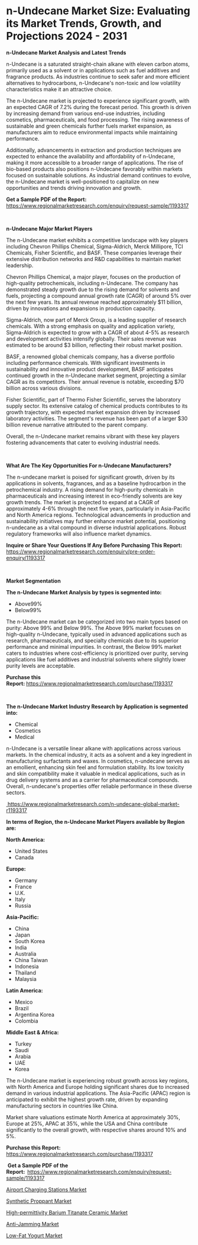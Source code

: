 <p><h1>n-Undecane Market Size: Evaluating its Market Trends, Growth, and Projections 2024 - 2031</h1></p><p><strong>n-Undecane Market Analysis and Latest Trends</strong></p>
<p><p>n-Undecane is a saturated straight-chain alkane with eleven carbon atoms, primarily used as a solvent or in applications such as fuel additives and fragrance products. As industries continue to seek safer and more efficient alternatives to hydrocarbons, n-Undecane's non-toxic and low volatility characteristics make it an attractive choice.</p><p>The n-Undecane market is projected to experience significant growth, with an expected CAGR of 7.2% during the forecast period. This growth is driven by increasing demand from various end-use industries, including cosmetics, pharmaceuticals, and food processing. The rising awareness of sustainable and green chemicals further fuels market expansion, as manufacturers aim to reduce environmental impacts while maintaining performance.</p><p>Additionally, advancements in extraction and production techniques are expected to enhance the availability and affordability of n-Undecane, making it more accessible to a broader range of applications. The rise of bio-based products also positions n-Undecane favorably within markets focused on sustainable solutions. As industrial demand continues to evolve, the n-Undecane market is well-positioned to capitalize on new opportunities and trends driving innovation and growth.</p></p>
<p><strong>Get a Sample PDF of the Report:&nbsp;</strong> <a href="https://www.regionalmarketresearch.com/enquiry/request-sample/1193317">https://www.regionalmarketresearch.com/enquiry/request-sample/1193317</a></p>
<p>&nbsp;</p>
<p><strong>n-Undecane Major Market Players</strong></p>
<p><p>The n-Undecane market exhibits a competitive landscape with key players including Chevron Phillips Chemical, Sigma-Aldrich, Merck Millipore, TCI Chemicals, Fisher Scientific, and BASF. These companies leverage their extensive distribution networks and R&D capabilities to maintain market leadership.</p><p>Chevron Phillips Chemical, a major player, focuses on the production of high-quality petrochemicals, including n-Undecane. The company has demonstrated steady growth due to the rising demand for solvents and fuels, projecting a compound annual growth rate (CAGR) of around 5% over the next few years. Its annual revenue reached approximately $11 billion, driven by innovations and expansions in production capacity.</p><p>Sigma-Aldrich, now part of Merck Group, is a leading supplier of research chemicals. With a strong emphasis on quality and application variety, Sigma-Aldrich is expected to grow with a CAGR of about 4-5% as research and development activities intensify globally. Their sales revenue was estimated to be around $3 billion, reflecting their robust market position.</p><p>BASF, a renowned global chemicals company, has a diverse portfolio including performance chemicals. With significant investments in sustainability and innovative product development, BASF anticipates continued growth in the n-Undecane market segment, projecting a similar CAGR as its competitors. Their annual revenue is notable, exceeding $70 billion across various divisions.</p><p>Fisher Scientific, part of Thermo Fisher Scientific, serves the laboratory supply sector. Its extensive catalog of chemical products contributes to its growth trajectory, with expected market expansion driven by increased laboratory activities. The segment's revenue has been part of a larger $30 billion revenue narrative attributed to the parent company.</p><p>Overall, the n-Undecane market remains vibrant with these key players fostering advancements that cater to evolving industrial needs.</p></p>
<p>&nbsp;</p>
<p><strong>What Are The Key Opportunities For n-Undecane Manufacturers?</strong></p>
<p><p>The n-undecane market is poised for significant growth, driven by its applications in solvents, fragrances, and as a baseline hydrocarbon in the petrochemical industry. A rising demand for high-purity chemicals in pharmaceuticals and increasing interest in eco-friendly solvents are key growth trends. The market is projected to expand at a CAGR of approximately 4-6% through the next five years, particularly in Asia-Pacific and North America regions. Technological advancements in production and sustainability initiatives may further enhance market potential, positioning n-undecane as a vital compound in diverse industrial applications. Robust regulatory frameworks will also influence market dynamics.</p></p>
<p><strong>Inquire or Share Your Questions If Any Before Purchasing This Report:</strong> <a href="https://www.regionalmarketresearch.com/enquiry/pre-order-enquiry/1193317">https://www.regionalmarketresearch.com/enquiry/pre-order-enquiry/1193317</a></p>
<p>&nbsp;</p>
<p><strong>Market Segmentation</strong></p>
<p><strong>The n-Undecane Market Analysis by types is segmented into:</strong></p>
<p><ul><li>Above99%</li><li>Below99%</li></ul></p>
<p><p>The n-Undecane market can be categorized into two main types based on purity: Above 99% and Below 99%. The Above 99% market focuses on high-quality n-Undecane, typically used in advanced applications such as research, pharmaceuticals, and specialty chemicals due to its superior performance and minimal impurities. In contrast, the Below 99% market caters to industries where cost-efficiency is prioritized over purity, serving applications like fuel additives and industrial solvents where slightly lower purity levels are acceptable.</p></p>
<p><strong>Purchase this Report:&nbsp;</strong><a href="https://www.regionalmarketresearch.com/purchase/1193317">https://www.regionalmarketresearch.com/purchase/1193317</a></p>
<p>&nbsp;</p>
<p><strong>The n-Undecane Market Industry Research by Application is segmented into:</strong></p>
<p><ul><li>Chemical</li><li>Cosmetics</li><li>Medical</li></ul></p>
<p><p>n-Undecane is a versatile linear alkane with applications across various markets. In the chemical industry, it acts as a solvent and a key ingredient in manufacturing surfactants and waxes. In cosmetics, n-undecane serves as an emollient, enhancing skin feel and formulation stability. Its low toxicity and skin compatibility make it valuable in medical applications, such as in drug delivery systems and as a carrier for pharmaceutical compounds. Overall, n-undecane's properties offer reliable performance in these diverse sectors.</p></p>
<p><a href="https://www.regionalmarketresearch.com/n-undecane-global-market-r1193317">&nbsp;https://www.regionalmarketresearch.com/n-undecane-global-market-r1193317</a></p>
<p><strong>In terms of Region, the n-Undecane Market Players available by Region are:</strong></p>
<p>
    <p> <strong> North America: </strong>
        <ul>
            <li>United States</li>
            <li>Canada</li>
        </ul>
        </p> 
    <p> <strong> Europe: </strong>
        <ul>
            <li>Germany</li>
            <li>France</li>
            <li>U.K.</li>
            <li>Italy</li>
            <li>Russia</li>
        </ul>
        </p> 
    <p> <strong> Asia-Pacific: </strong>
        <ul>
            <li>China</li>
            <li>Japan</li>
            <li>South Korea</li>
            <li>India</li>
            <li>Australia</li>
            <li>China Taiwan</li>
            <li>Indonesia</li>
            <li>Thailand</li>
            <li>Malaysia</li>
        </ul>
        </p> 
    <p> <strong> Latin America: </strong>
        <ul>
            <li>Mexico</li>
            <li>Brazil</li>
            <li>Argentina Korea</li>
            <li>Colombia</li>
        </ul>
        </p> 
    <p> <strong> Middle East & Africa: </strong>
        <ul>
            <li>Turkey</li>
            <li>Saudi</li>
            <li>Arabia</li>
            <li>UAE</li>
            <li>Korea</li>
        </ul>
    </p>
    </p>
<p><p>The n-Undecane market is experiencing robust growth across key regions, with North America and Europe holding significant shares due to increased demand in various industrial applications. The Asia-Pacific (APAC) region is anticipated to exhibit the highest growth rate, driven by expanding manufacturing sectors in countries like China. </p><p>Market share valuations estimate North America at approximately 30%, Europe at 25%, APAC at 35%, while the USA and China contribute significantly to the overall growth, with respective shares around 10% and 5%.</p></p>
<p><strong>Purchase this Report: </strong><a href="https://www.regionalmarketresearch.com/purchase/1193317">https://www.regionalmarketresearch.com/purchase/1193317</a></p>
<p>&nbsp;<strong>Get a Sample PDF of the Report:&nbsp;&nbsp;</strong><a href="https://www.regionalmarketresearch.com/enquiry/request-sample/1193317">https://www.regionalmarketresearch.com/enquiry/request-sample/1193317</a></p>
<p><strong></strong></p>
<p><p><a href="https://www.linkedin.com/pulse/future-trends-global-airport-charging-stations-market-insights-ep97f">Airport Charging Stations Market</a></p><p><a href="https://issuu.com/reportprime-2/docs/synthetic-proppant-market-size-2030_352be2d8a8fa76">Synthetic Proppant Market</a></p><p><a href="https://github.com/GenaGaines34/Market-Research-Report-List-1/blob/main/high-permittivity-barium-titanate-ceramic-market.md">High-permittivity Barium Titanate Ceramic Market</a></p><p><a href="https://medium.com/@jakiruddin651/charting-the-future-comprehensive-analysis-of-the-global-anti-jamming-market-2024-2031-20138dd7a3e5?postPublishedType=repub">Anti-Jamming Market</a></p><p><a href="https://medium.com/@jakiruddin651/exploring-low-fat-yogurt-market-dynamics-global-trends-and-future-growth-prospects-2024-2031-f6c1074b861f?postPublishedType=repub">Low-Fat Yogurt Market</a></p></p>